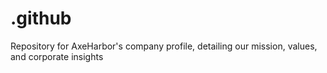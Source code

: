 # .github
Repository for AxeHarbor's company profile, detailing our mission, values, and corporate insights
